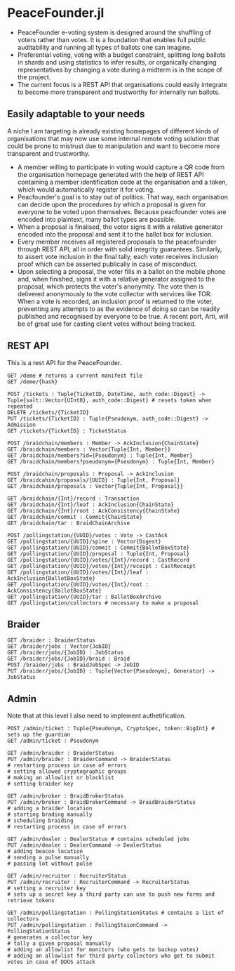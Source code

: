 # PeaceFounder.jl

- PeaceFounder e-voting system is designed around the shuffling of voters rather than votes. It is a foundation that enables full public auditability and running all types of ballots one can imagine.
- Preferential voting, voting with a budget constraint, splitting long ballots in shards and using statistics to infer results, or organically changing representatives by changing a vote during a midterm is in the scope of the project.
- The current focus is a REST API that organisations could easily integrate to become more transparent and trustworthy for internally run ballots.

## Easily adaptable to your needs

A niche I am targeting is already existing homepages of different kinds of organisations that may now use some internal remote voting solution that could be prone to mistrust due to manipulation and want to become more transparent and trustworthy. 

- A member willing to participate in voting would capture a QR code from the organisation homepage generated with the help of REST API containing a member identification code at the organisation and a token, which would automatically register it for voting.
- Peacfounder's goal is to stay out of politics. That way, each organisation can decide upon the procedures by which a proposal is given for everyone to be voted upon themselves. Because peacfounder votes are encoded into plaintext, many ballot types are possible. 
- When a proposal is finalised, the voter signs it with a relative generator encoded into the proposal and sent it to the ballot box for inclusion. 
- Every member receives all registered proposals to the peacefounder through REST API, all in order with solid integrity guarantees. Similarly, to assert vote inclusion in the final tally, each voter receives inclusion proof which can be asserted publically in case of misconduct. 
- Upon selecting a proposal, the voter fills in a ballot on the mobile phone and, when finished, signs it with a relative generator assigned to the proposal, which protects the voter's anonymity. The vote then is delivered anonymously to the vote collector with services like TOR. When a vote is recorded, an inclusion proof is returned to the voter, preventing any attempts to as the evidence of doing so can be readily published and recognised by everyone to be true. A recent port, Arti, will be of great use for casting client votes without being tracked.

## REST API

This is a rest API for the PeaceFounder. 

```
GET /deme # returns a current manifest file
GET /deme/{hash}

POST /tickets : Tuple{TicketID, DateTime, auth_code::Digest} -> Tuple{salt::Vector{UInt8}, auth_code::Digest} # resets token when repeated
DELETE /tickets/{TicketID}
PUT /tickets/{TicketID} : Tuple{Pseudonym, auth_code::Digest} -> Admission
GET /tickets/{TicketID} : TicketStatus

POST /braidchain/members : Member -> AckInclusion{ChainState}
GET /braidchain/members : Vector{Tuple{Int, Member}}
GET /braidchain/members?id={Pseudonym} : Tuple{Int, Member}
GET /braidchain/members?pseudonym={Pseudonym} : Tuple{Int, Member}

POST /braidchain/proposals : Proposal -> AckInclusion
GET /braidcahin/proposals/{UUID} : Tuple{Int, Proposal}
GET /braidchain/proposals : Vector{Tuple{Int, Proposal}}

GET /braidchain/{Int}/record : Transaction
GET /braidchain/{Int}/leaf : AckInclusion{ChainState}
GET /braidchain/{Int}/root : AckConsistency{ChainState}
GET /braidchain/commit : Commit{ChainState}
GET /braidchain/tar : BraidChainArchive

POST /pollingstation/{UUID}/votes : Vote -> CastAck
GET /pollingstation/{UUID}/spine : Vector{Digest}
GET /pollingstation/{UUID}/commit : Commit{BallotBoxState}
GET /pollingstation/{UUID}/proposal : Tuple{Int, Proposal}
GET /pollingstation/{UUID}/votes/{Int}/record : CastRecord
GET /pollingstation/{UUID}/votes/{Int}/receipt : CastReceipt
GET /pollingstation/{UUID}/votes/{Int}/leaf : AckInclusion{BallotBoxState}
GET /pollingstation/{UUID}/votes/{Int}/root : AckConsistency{BallotBoxState}
GET /pollingstation/{UUID}/tar : BallotBoxArchive
GET /pollingstation/collectors # necessary to make a proposal
```

## Braider

```
GET /braider : BraiderStatus
GET /braider/jobs : Vector{JobID}
GET /braider/jobs/{JobID} : JobStatus
GET /braider/jobs/{JobID}/braid : Braid
POST /braider/jobs : BraidJobSpec -> JobID
PUT /braider/jobs/{JobID} : Tuple{Vector{Pseudonym}, Generator} -> JobStatus
```

## Admin

Note that at this level I also need to implement authetification. 

```
POST /admin/ticket : Tuple{Pseudonym, CryptoSpec, token::BigInt} # sets up the guardian
GET /admin/ticket : Pseudonym

GET /admin/braider : BraiderStatus
PUT /admin/braider : BraiderCommand -> BraiderStatus
# restarting process in case of errors
# setting allowed cryptographic groups
# making an allowlist or blocklist
# setting braider key

GET /admin/broker : BraidBrokerStatus
PUT /admin/broker : BraidBrokerCommand -> BraidBraiderStatus
# adding a braider location
# starting brading manually
# scheduling braiding
# restarting process in case of errors

GET /admin/dealer : DealerStatus # contains scheduled jobs
PUT /admin/dealer : DealerCommand -> DealerStatus
# adding beacon location
# sending a pulse manually
# passing lot without pulse

GET /admin/recruiter : RecruiterStatus
PUT /admin/recruiter : RecruiterCommand -> RecruiterStatus
# setting a recruiter key
# sets up a secret key a third party can use to push new forms and retrieve tokens

GET /admin/pollingstation : PollingStationStatus # contains a list of collectors
PUT /admin/pollingstation : PollingStaionCommand -> PollingStationStatus
# generates a collector key
# tally a given proposal manually
# adding an allowlist for monitors (who gets to backup votes)
# adding an allowlist for third party collectors who get to submit votes in case of DDOS attack
```

